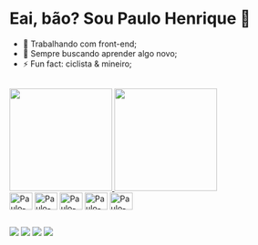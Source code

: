 # Eai, bão? Sou Paulo Henrique 👋

- 🔭 Trabalhando com front-end;<br>
- 🌱 Sempre buscando aprender algo novo;<br>
- ⚡  Fun fact: ciclista & mineiro;<br>

##
<div>
  <a href="https://github.com/paulo4g">
  <img height="180em" src="https://github-readme-stats.vercel.app/api?username=paulo4g&count_private=true&show_icons=true&theme=dracula" />
  <img height="180em" src="https://github-readme-stats.vercel.app/api/top-langs/?username=paulo4g&theme=dracula&layout=compact&langs_count=16" />
</div>
<div></div>

<div style="display: inline-block">
  <img align="center" alt="Paulo-JS"  height="30" width="40"src="https://cdn.jsdelivr.net/gh/devicons/devicon@latest/icons/javascript/javascript-original.svg"/>
  <img align="center" alt="Paulo-Node"  height="30" width="40"src="https://cdn.jsdelivr.net/gh/devicons/devicon@latest/icons/nodejs/nodejs-original.svg" />
  <img align="center" alt="Paulo-html"  height="30" width="40"src="https://cdn.jsdelivr.net/gh/devicons/devicon@latest/icons/html5/html5-original.svg"/>
  <img align="center" alt="Paulo-css" height="30" width="40" src="https://cdn.jsdelivr.net/gh/devicons/devicon@latest/icons/css3/css3-original.svg"/>
  <img align="center" alt="Paulo-mongo" height="30" width="40" src="https://cdn.jsdelivr.net/gh/devicons/devicon@latest/icons/mongodb/mongodb-original.svg"/>  
</div>

##

<div>
  <a href="https://instagram.com/paulowebdev" target="_blank"><img src="https://img.shields.io/badge/Instagram-E4405F?style=for-the-      badge&logo=instagram&logoColor=white"target="_blank"></a>
  <a href="https://www.reddit.com/user/coldblood_killer/" target="_blank"><img src="https://img.shields.io/badge/Reddit-FF4500?style=for-the-badge&logo=reddit&logoColor=white"target="_blank"></a>
  <a href="https://www.linkedin.com/in/paulo4g/" target="_blank"><img src="https://img.shields.io/badge/LinkedIn-0077B5?style=for-the-badge&logo=linkedin&logoColor=white" target="_blank"/></a>
  <a href="mailto:paulodead6@gmail.com" target="_blank"><img src="https://img.shields.io/badge/Gmail-D14836?style=for-the-badge&logo=gmail&logoColor=white" target="_blank"/></a>
</div>






